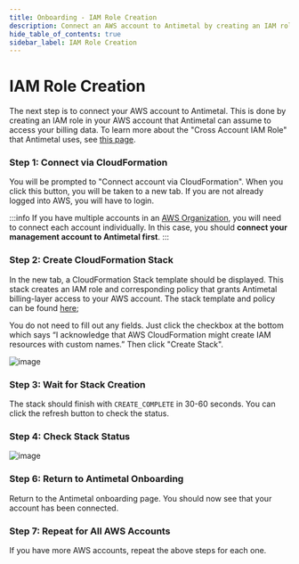 ```yaml
---
title: Onboarding - IAM Role Creation
description: Connect an AWS account to Antimetal by creating an IAM role.
hide_table_of_contents: true
sidebar_label: IAM Role Creation
---
```


# IAM Role Creation

The next step is to connect your AWS account to Antimetal. This is done by creating an IAM role in your AWS account that Antimetal can assume to access your billing data. To learn more about the "Cross Account IAM Role" that Antimetal uses, see [this page](/security/iam_roles_explained).

### Step 1: Connect via CloudFormation

You will be prompted to "Connect account via CloudFormation". When you click this button, you will be taken to a new tab. If you are not already logged into AWS, you will have to login.

:::info
If you have multiple accounts in an [AWS Organization](https://aws.amazon.com/organizations/), you will need to connect each account individually. In this case, you should **connect your management account to Antimetal first**.
:::              

### Step 2: Create CloudFormation Stack

In the new tab, a CloudFormation Stack template should be displayed. This stack creates an IAM role and corresponding policy that grants Antimetal billing-layer access to your AWS account. The stack template and policy can be found [here](https://static.antimetal.com/cloudformation/groups_role_setup.json);

You do not need to fill out any fields. Just click the checkbox at the bottom which says “I acknowledge that AWS CloudFormation might create IAM resources with custom names.” Then click "Create Stack".

![image](/img/screenshots/create_cfn_stack.gif "image")

### Step 3: Wait for Stack Creation

The stack should finish with `CREATE_COMPLETE` in 30-60 seconds. You can click the refresh button to check the status.

### Step 4: Check Stack Status
![image](/img/screenshots/cfn_stack_create_complete.png "image")

### Step 6: Return to Antimetal Onboarding

Return to the Antimetal onboarding page. You should now see that your account has been connected.

### Step 7: Repeat for All AWS Accounts

If you have more AWS accounts, repeat the above steps for each one.

<!-- To connect your AWS account, Antimetal uses a “Cross Account IAM Role”. This is AWS’ preferred method for cross-account interactions, providing a secure and reliable connection.

Cross-account IAM roles allow customers to securely grant access to AWS resources in their account to a third party, like Antimetal while retaining the ability to control and audit who is accessing your AWS account. Cross-account roles reduce the amount of sensitive information APN Partners need to store for their customers so that they can focus on their product instead of managing keys.

The creation of an IAM role means that Antimetal will never require sensitive access credentials, account logins, passwords, or other information.

 -->
